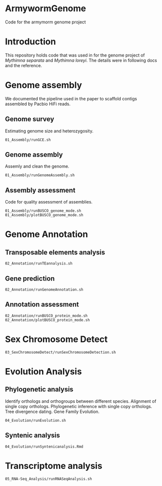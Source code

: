 # ArmywormGenome
Code for the armymorm genome project

# Introduction

This repository holds code that was used in for the genome project of *Mythimna separata* and *Mythimna loreyi*. The details were in following docs and the reference.



# Genome assembly

We documented the pipeline used in the paper to scaffold contigs assembled by Pacbio HiFi reads. 



## Genome survey

Estimating genome size and heterozygosity.

```
01_Assembly/runGCE.sh
```



## Genome assembly

Assemly and  clean the genome. 

```
01_Assembly/runGenomeAssembly.sh
```



## Assembly assessment

Code for quality assessment of assemblies.

```
01_Assembly/runBUSCO_genome_mode.sh
01_Assembly/plotBUSCO_genome_mode.sh
```



# Genome Annotation

## Transposable elements analysis

```
02_Annotation/runTEannalysis.sh
```



## Gene prediction

```
02_Annotation/runGenomeAnnotation.sh
```



## Annotation assessment

```
02_Annotation/runBUSCO_protein_mode.sh
02_Annotation/plotBUSCO_protein_mode.sh
```



# Sex Chromosome Detect

```
03_SexChromosomeDetect/runSexChromosomeDetection.sh
```



# Evolution Analysis

## Phylogenetic analysis

Identify orthologs and orthogroups between different species. Alignment of single copy orthologs. Phylogenetic inference with single copy orthologs. Tree divergence dating. Gene Family Evolution. 

```
04_Evolution/runEvolution.sh
```

## Syntenic analysis

```
04_Evolution/runSyntenicanalysis.Rmd
```



# Transcriptome analysis

```
05_RNA-Seq_Analysis/runRNASeqAnalysis.sh
```




